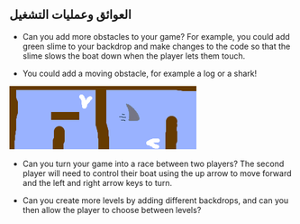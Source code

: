 ## العوائق وعمليات التشغيل

- Can you add more obstacles to your game? For example, you could add green slime to your backdrop and make changes to the code so that the slime slows the boat down when the player lets them touch.

- You could add a moving obstacle, for example a log or a shark!

![لقطة الشاشة](images/boat-obstacles.png)

- Can you turn your game into a race between two players? The second player will need to control their boat using the up arrow to move forward and the left and right arrow keys to turn.

- Can you create more levels by adding different backdrops, and can you then allow the player to choose between levels?